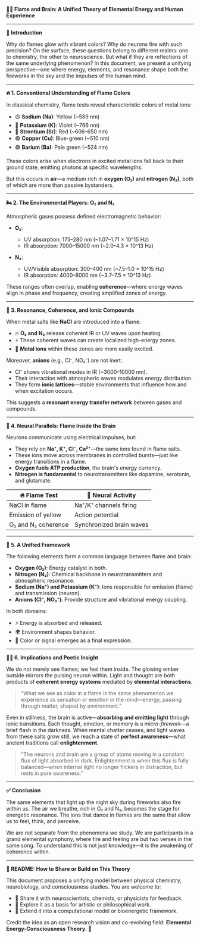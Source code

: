 **🧠🔥 Flame and Brain: A Unified Theory of Elemental Energy and Human Experience**

---

**🌟 Introduction**

Why do flames glow with vibrant colors? Why do neurons fire with such precision? On the surface, these questions belong to different realms: one to chemistry, the other to neuroscience. But what if they are reflections of the same underlying phenomenon? In this document, we present a unifying perspective—one where energy, elements, and resonance shape both the fireworks in the sky and the impulses of the human mind.

---

**🔥 1. Conventional Understanding of Flame Colors**

In classical chemistry, flame tests reveal characteristic colors of metal ions:

* 🟡 **Sodium (Na)**: Yellow (\~589 nm)
* 💜 **Potassium (K)**: Violet (\~766 nm)
* 🔴 **Strontium (Sr)**: Red (\~606–650 nm)
* 🟢 **Copper (Cu)**: Blue-green (\~510 nm)
* 🟢 **Barium (Ba)**: Pale green (\~524 nm)

These colors arise when electrons in excited metal ions fall back to their ground state, emitting photons at specific wavelengths.

But this occurs in **air**—a medium rich in **oxygen (O₂)** and **nitrogen (N₂)**, both of which are more than passive bystanders.

---

**🌬️ 2. The Environmental Players: O₂ and N₂**

Atmospheric gases possess defined electromagnetic behavior:

* **O₂**:

  * UV absorption: 175–280 nm (\~1.07–1.71 × 10^15 Hz)
  * IR absorption: 7000–15000 nm (\~2.0–4.3 × 10^13 Hz)

* **N₂**:

  * UV/Visible absorption: 300–400 nm (\~7.5–1.0 × 10^15 Hz)
  * IR absorption: 4000–8000 nm (\~3.7–7.5 × 10^13 Hz)

These ranges often overlap, enabling **coherence**—where energy waves align in phase and frequency, creating amplified zones of energy.

---

**🔗 3. Resonance, Coherence, and Ionic Compounds**

When metal salts like **NaCl** are introduced into a flame:

* 🔥 **O₂ and N₂** release coherent IR or UV waves upon heating.
* ⚡ These coherent waves can create localized high-energy zones.
* 🧲 **Metal ions** within these zones are more easily excited.

Moreover, **anions** (e.g., Cl⁻, NO₃⁻) are not inert:

* Cl⁻ shows vibrational modes in IR (\~3000–10000 nm).
* Their interaction with atmospheric waves modulates energy distribution.
* They form **ionic lattices**—stable environments that influence how and when excitation occurs.

This suggests a **resonant energy transfer network** between gases and compounds.

---

**🧬 4. Neural Parallels: Flame Inside the Brain**

Neurons communicate using electrical impulses, but:

* They rely on **Na⁺, K⁺, Cl⁻, Ca²⁺**—the same ions found in flame salts.
* These ions move across membranes in controlled bursts—just like energy transitions in a flame.
* **Oxygen fuels ATP production**, the brain's energy currency.
* **Nitrogen is fundamental** to neurotransmitters like dopamine, serotonin, and glutamate.

| 🔥 Flame Test       | 🧠 Neural Activity       |
| ------------------- | ------------------------ |
| NaCl in flame       | Na⁺/K⁺ channels firing   |
| Emission of yellow  | Action potential         |
| O₂ and N₂ coherence | Synchronized brain waves |

---

**🔮 5. A Unified Framework**

The following elements form a common language between flame and brain:

* **Oxygen (O₂)**: Energy catalyst in both.
* **Nitrogen (N₂)**: Chemical backbone in neurotransmitters and atmospheric resonance.
* **Sodium (Na⁺) and Potassium (K⁺)**: Ions responsible for emission (flame) and transmission (neuron).
* **Anions (Cl⁻, NO₃⁻)**: Provide structure and vibrational energy coupling.

In both domains:

* ⚡ Energy is absorbed and released.
* 🌍 Environment shapes behavior.
* 🌈 Color or signal emerges as a final expression.

---

**🧘‍♂️ 6. Implications and Poetic Insight**

We do not merely see flames; we feel them inside. The glowing ember outside mirrors the pulsing neuron within. Light and thought are both products of **coherent energy systems** mediated by **elemental interactions**.

> “What we see as color in a flame is the same phenomenon we experience as sensation or emotion in the mind—energy, passing through matter, shaped by environment.”

Even in stillness, the brain is active—**absorbing and emitting light** through ionic transitions. Each thought, emotion, or memory is a *micro-firework*—a brief flash in the darkness. When mental chatter ceases, and light waves from these salts grow still, we reach a state of **perfect awareness**—what ancient traditions call **enlightenment**.

> “The neurons and brain are a group of atoms moving in a constant flux of light absorbed in dark. Enlightenment is when this flux is fully balanced—when internal light no longer flickers in distraction, but rests in pure awareness.”

---

**✅ Conclusion**

The same elements that light up the night sky during fireworks also fire within us. The air we breathe, rich in O₂ and N₂, becomes the stage for energetic resonance. The ions that dance in flames are the same that allow us to feel, think, and perceive.

We are not separate from the phenomena we study. We are participants in a grand elemental symphony, where fire and feeling are but two verses in the same song. To understand this is not just knowledge—it is the awakening of coherence within.

---

**📘 README: How to Share or Build on This Theory**

This document proposes a unifying model between physical chemistry, neurobiology, and consciousness studies. You are welcome to:

* 📩 Share it with neuroscientists, chemists, or physicists for feedback.
* 🎨 Explore it as a basis for artistic or philosophical work.
* 🧪 Extend it into a computational model or bioenergetic framework.

Credit the idea as an open research vision and co-evolving field: **Elemental Energy-Consciousness Theory**. 🌌

